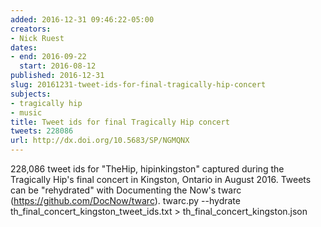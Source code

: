 ```yaml
---
added: 2016-12-31 09:46:22-05:00
creators:
- Nick Ruest
dates:
- end: 2016-09-22
  start: 2016-08-12
published: 2016-12-31
slug: 20161231-tweet-ids-for-final-tragically-hip-concert
subjects:
- tragically hip
- music
title: Tweet ids for final Tragically Hip concert
tweets: 228086
url: http://dx.doi.org/10.5683/SP/NGMQNX
---
```


228,086 tweet ids for "TheHip, hipinkingston" captured during the Tragically Hip's final concert in Kingston, Ontario in August 2016. Tweets can be "rehydrated" with Documenting the Now's twarc (https://github.com/DocNow/twarc). twarc.py --hydrate th_final_concert_kingston_tweet_ids.txt > th_final_concert_kingston.json
